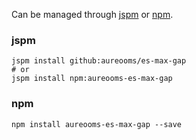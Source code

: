 Can be managed through
[jspm](http://jspm.io)
or [npm](https://github.com/npm/npm).

### jspm
```terminal
jspm install github:aureooms/es-max-gap
# or
jspm install npm:aureooms-es-max-gap
```

### npm
```terminal
npm install aureooms-es-max-gap --save
```
